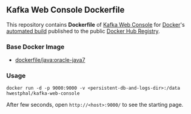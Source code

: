 ## Kafka Web Console Dockerfile


This repository contains **Dockerfile** of [Kafka Web Console](https://github.com/claudemamo/kafka-web-console) for [Docker](https://www.docker.com/)'s [automated build](https://registry.hub.docker.com/u/hwestphal/kafka-web-console/) published to the public [Docker Hub Registry](https://registry.hub.docker.com/).


### Base Docker Image

* [dockerfile/java:oracle-java7](http://dockerfile.github.io/#/java)


### Usage

    docker run -d -p 9000:9000 -v <persistent-db-and-logs-dir>:/data hwestphal/kafka-web-console

After few seconds, open `http://<host>:9000/` to see the starting page.
